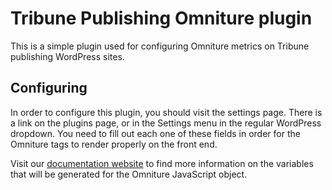 # Tribune Publishing Omniture plugin

This is a simple plugin used for configuring Omniture metrics on Tribune publishing WordPress sites.

## Configuring

In order to configure this plugin, you should visit the settings page. There is a link on the plugins page, or in the Settings menu in the regular WordPress dropdown. You need to fill out each one of these fields in order for the Omniture tags to render properly on the front end.

Visit our [documentation website](http://docs.tribapps.com/analytics.html) to find more information on the variables that will be generated for the Omniture JavaScript object.
